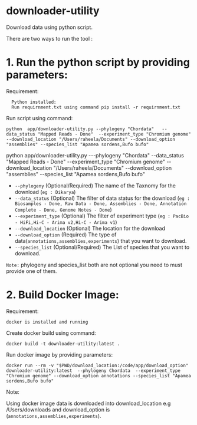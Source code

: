 # downloader-utility

Download data using python script.

There are two ways to run the tool :

# 1. Run the python script by providing parameters:
   Requirement:
   
      Python installed:
      Run requirnment.txt using command pip install -r requirnment.txt
    
  Run script using command:
    
    python  app/downloader-utility.py --phylogeny "Chordata"   --data_status "Mapped Reads - Done"  --experiment_type "Chromium genome"  --download_location "/Users/raheela/Documents" --download_option "assemblies" --species_list "Apamea sordens,Bufo bufo"


python  app/downloader-utility.py ---phylogeny "Chordata"   --data_status "Mapped Reads - Done"  --experiment_type "Chromium genome"  --download_location "/Users/raheela/Documents" --download_option "assemblies" --species_list "Apamea sordens,Bufo bufo"

* `--phylogeny` (Optional/Required) The name of the Taxnomy for the download (`eg : Dikarya`)
* `--data_status` (Optional) The filter of data status for the download (`eg : Biosamples - Done, Raw Data - Done, Assemblies - Done, Annotation Complete - Done, Genome Notes - Done`)
* `--experiment_type` (Optional) The filter of experiment type (`eg : PacBio - HiFi,Hi-C - Arima v2,Hi-C - Arima v1`)
* `--download_location` (Optional) The location for the download
* `--download_option` (Required) The type of data(`annotations,assemblies,experiments`) that you want to download.
* `--species_list` (Optional/Required) The List of species that you want to download.

`Note:` phylogeny and species_list both are not optional you need to must provide one of them.

# 2. Build Docker Image: 
 Requirement:
  
    docker is installed and running
  Create docker build using command:
  
    docker build -t downloader-utility:latest .
    
  Run docker image by providing parameters:
  
    docker run --rm -v "$PWD/download_location:/code/app/download_option" downloader-utility:latest  --phylogeny Chordata  --experiment_type "Chromium genome" --download_option annotations --species_list "Apamea sordens,Bufo bufo"
Note: 

Using docker image data is downloaded into download_location e.g /Users/downloads and download_option is (`annotations,assemblies,experiments`).
